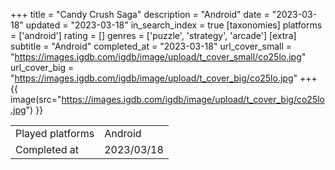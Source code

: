+++
title = "Candy Crush Saga"
description = "Android"
date = "2023-03-18"
updated = "2023-03-18"
in_search_index = true
[taxonomies]
platforms = ['android']
rating = []
genres = ['puzzle', 'strategy', 'arcade']
[extra]
subtitle = "Android"
completed_at = "2023-03-18"
url_cover_small = "https://images.igdb.com/igdb/image/upload/t_cover_small/co25lo.jpg"
url_cover_big = "https://images.igdb.com/igdb/image/upload/t_cover_big/co25lo.jpg"
+++
{{ image(src="https://images.igdb.com/igdb/image/upload/t_cover_big/co25lo.jpg") }}

|              |            |
| ------------ | ---------- |
| Played platforms    | Android |
| Completed at | 2023/03/18 |

